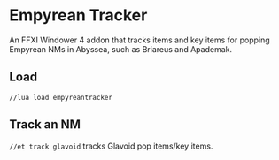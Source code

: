 # Empyrean Tracker

An FFXI Windower 4 addon that tracks items and key items for popping Empyrean NMs in Abyssea, such as Briareus and Apademak.

## Load

`//lua load empyreantracker`

## Track an NM

`//et track glavoid` tracks Glavoid pop items/key items.
